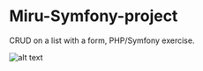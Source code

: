 # Miru-Symfony-project

CRUD on a list with a form, PHP/Symfony exercise.

![alt text](https://nsa40.casimages.com/img/2020/12/06/201206125816407978.png)
